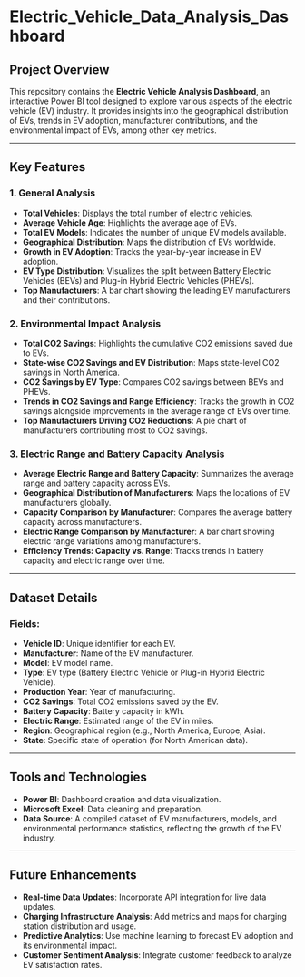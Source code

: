# Electric_Vehicle_Data_Analysis_Dashboard
## Project Overview
This repository contains the **Electric Vehicle Analysis Dashboard**, an interactive Power BI tool designed to explore various aspects of the electric vehicle (EV) industry. It provides insights into the geographical distribution of EVs, trends in EV adoption, manufacturer contributions, and the environmental impact of EVs, among other key metrics.

---

## Key Features

### 1. **General Analysis**
   - **Total Vehicles**: Displays the total number of electric vehicles.
   - **Average Vehicle Age**: Highlights the average age of EVs.
   - **Total EV Models**: Indicates the number of unique EV models available.
   - **Geographical Distribution**: Maps the distribution of EVs worldwide.
   - **Growth in EV Adoption**: Tracks the year-by-year increase in EV adoption.
   - **EV Type Distribution**: Visualizes the split between Battery Electric Vehicles (BEVs) and Plug-in Hybrid Electric Vehicles (PHEVs).
   - **Top Manufacturers**: A bar chart showing the leading EV manufacturers and their contributions.

### 2. **Environmental Impact Analysis**
   - **Total CO2 Savings**: Highlights the cumulative CO2 emissions saved due to EVs.
   - **State-wise CO2 Savings and EV Distribution**: Maps state-level CO2 savings in North America.
   - **CO2 Savings by EV Type**: Compares CO2 savings between BEVs and PHEVs.
   - **Trends in CO2 Savings and Range Efficiency**: Tracks the growth in CO2 savings alongside improvements in the average range of EVs over time.
   - **Top Manufacturers Driving CO2 Reductions**: A pie chart of manufacturers contributing most to CO2 savings.

### 3. **Electric Range and Battery Capacity Analysis**
   - **Average Electric Range and Battery Capacity**: Summarizes the average range and battery capacity across EVs.
   - **Geographical Distribution of Manufacturers**: Maps the locations of EV manufacturers globally.
   - **Capacity Comparison by Manufacturer**: Compares the average battery capacity across manufacturers.
   - **Electric Range Comparison by Manufacturer**: A bar chart showing electric range variations among manufacturers.
   - **Efficiency Trends: Capacity vs. Range**: Tracks trends in battery capacity and electric range over time.

---

## Dataset Details

### Fields:
- **Vehicle ID**: Unique identifier for each EV.
- **Manufacturer**: Name of the EV manufacturer.
- **Model**: EV model name.
- **Type**: EV type (Battery Electric Vehicle or Plug-in Hybrid Electric Vehicle).
- **Production Year**: Year of manufacturing.
- **CO2 Savings**: Total CO2 emissions saved by the EV.
- **Battery Capacity**: Battery capacity in kWh.
- **Electric Range**: Estimated range of the EV in miles.
- **Region**: Geographical region (e.g., North America, Europe, Asia).
- **State**: Specific state of operation (for North American data).

---

## Tools and Technologies
- **Power BI**: Dashboard creation and data visualization.
- **Microsoft Excel**: Data cleaning and preparation.
- **Data Source**: A compiled dataset of EV manufacturers, models, and environmental performance statistics, reflecting the growth of the EV industry.

---

## Future Enhancements
- **Real-time Data Updates**: Incorporate API integration for live data updates.
- **Charging Infrastructure Analysis**: Add metrics and maps for charging station distribution and usage.
- **Predictive Analytics**: Use machine learning to forecast EV adoption and its environmental impact.
- **Customer Sentiment Analysis**: Integrate customer feedback to analyze EV satisfaction rates.

